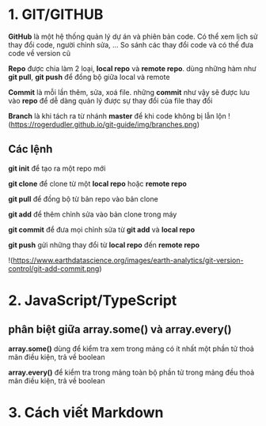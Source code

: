 # 1. GIT/GITHUB
**GitHub** là một hệ thống quản lý dự án và phiên bản code. Có thể xem lịch sử thay đổi code, người chỉnh sửa, ... So sánh các thay đổi code và có thể đưa code về version cũ

**Repo** được chia làm 2 loại, **local repo** và **remote repo**. dùng những hàm như **git pull**, **git push** để đồng bộ giữa local và remote

**Commit** là mỗi lần thêm, sửa, xoá file. những **commit** như vậy sẽ được lưu vào **repo** để dễ dàng quản lý được sự thay đổi của file thay đổi

**Branch** là khi tách ra từ nhánh **master** để khi code không bị lẫn lộn
!(https://rogerdudler.github.io/git-guide/img/branches.png)


## Các lệnh 
**git init** để tạo ra một repo mới

**git clone** để clone từ một **local repo** hoặc **remote repo**

**git pull** để đồng bộ từ bản repo vào bản clone

**git add** để thêm chỉnh sửa vào bản clone trong máy

**git commit** để đưa mọi chỉnh sửa từ **git add** và **local repo**

**git push** gửi những thay đổi từ **local repo** đến **remote repo**

!(https://www.earthdatascience.org/images/earth-analytics/git-version-control/git-add-commit.png)

# 2. JavaScript/TypeScript

## phân biệt giữa array.some() và array.every()
**array.some()** dùng để kiểm tra xem trong mảng có ít nhất một phần tử thoả mãn điều kiện, trả về boolean

**array.every()** để kiểm tra trong mảng toàn bộ phần tử trong mảng đều thoả mãn điều kiện, trả về boolean



# 3. Cách viết Markdown
